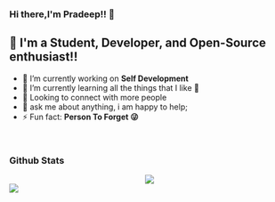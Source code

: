### Hi there,I'm Pradeep!! 👋


## 📢 I'm a Student, Developer, and Open-Source enthusiast!!

- 🔭 I’m currently working on **Self Development**
- 🌱 I’m currently learning all the things that I like 🤣
- 👯 Looking to connect with more people
- 💬 ask me about anything, i am happy to help;
- ⚡ Fun fact: **Person To Forget 😜**

<br/>

### Github Stats  
<div align="center"><img src="https://github-readme-stats.vercel.app/api?username=pradeep8577&show_icons=true&count_private=true&hide_border=true" align="center" /></div>  
<a href="https://git.io/streak-stats"><img src="https://streak-stats.demolab.com?user=pradeep8577"/></a>
<br/>
